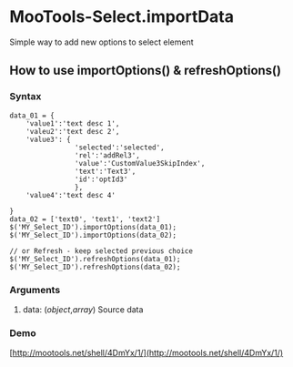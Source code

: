 MooTools-Select.importData
===================

Simple way to add new options to select element

How to use importOptions() & refreshOptions()
-----------------

### Syntax
    data_01 = {
        'value1':'text desc 1',
        'valeu2':'text desc 2',
        'value3': {
                    'selected':'selected',
                    'rel':'addRel3',
                    'value':'CustomValue3SkipIndex',
                    'text':'Text3',
                    'id':'optId3'
                    },
        'value4':'text desc 4'

    }
    data_02 = ['text0', 'text1', 'text2']
    $('MY_Select_ID').importOptions(data_01);
    $('MY_Select_ID').importOptions(data_02);

    // or Refresh - keep selected previous choice
    $('MY_Select_ID').refreshOptions(data_01);
    $('MY_Select_ID').refreshOptions(data_02);


### Arguments

1. data: (*object*,*array*) Source data


### Demo

[http://mootools.net/shell/4DmYx/1/](http://mootools.net/shell/4DmYx/1/)
